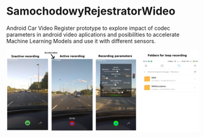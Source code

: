 # SamochodowyRejestratorWideo
Android Car Video Register prototype to explore impact of codec parameters in android video aplications and posibilities to accelerate Machine Learning Models and use it with different sensors.

![](carvideoregister.png)
